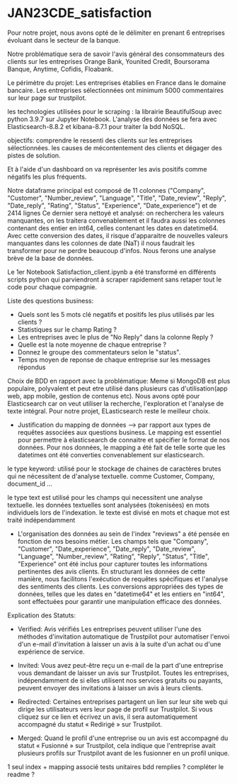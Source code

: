 # JAN23CDE_satisfaction
Pour notre projet, nous avons opté de le délimiter en prenant 6 entreprises évoluant dans le secteur de la banque.

Notre problématique sera de savoir l'avis général des consommateurs des clients sur les entreprises Orange Bank, Younited Credit, Boursorama Banque, Anytime, Cofidis, Floabank.

Le périmètre du projet: Les entreprises établies en France dans le domaine bancaire. 
Les entreprises sélectionnées ont minimum 5000 commentaires sur leur page sur trustpilot.

les technologies utilisées pour le scraping : la librairie BeautifulSoup avec python 3.9.7 sur Jupyter Notebook.
L'analyse des données se fera avec Elasticsearch-8.8.2 et kibana-8.7.1 pour traiter la bdd NoSQL.

objectifs: comprendre le ressenti des clients sur les entreprises sélectionnées.
les causes de mécontentement des clients et dégager des pistes de solution.

Et à l'aide d'un dashboard on va représenter les avis positifs comme négatifs les plus fréquents.


Notre dataframe principal est composé de 11 colonnes ("Company", "Customer", "Number_review", "Language", "Title", "Date_review", "Reply", "Date_reply", "Rating", "Status", "Experience", "Date_experience") et de 2414 lignes
Ce dernier sera nettoyé et analysé: on recherchera les valeurs manquantes, on les traitera convenablement et 
il faudra aussi les colonnes contenant des entier en int64, celles contenant les dates en datetime64.
Avec cette conversion des dates, il risque d'apparaitre de nouvelles valeurs manquantes dans les colonnes de date (NaT) il nous faudrait les transformer pour ne perdre beaucoup d'infos.
Nous ferons une analyse brève de la base de données.

Le 1er Notebook Satisfaction_client.ipynb a été transformé en différents scripts python qui parviendront à scraper rapidement sans retaper tout le code pour chaque compagnie.

Liste des questions business: 


- Quels sont les 5 mots clé negatifs et positifs les plus utilisés par les clients ?
- Statistiques sur le champ Rating ?
- Les entreprises  avec le plus de "No Reply" dans la colonne Reply ?
- Quelle est la note moyenne de chaque entreprise ?
- Donnez le groupe des commentateurs selon le "status".
- Temps moyen de reponse de chaque entreprise sur les messages répondus


Choix de BDD en rapport avec la problématique:
Meme si MongoDB est plus populaire, polyvalent et peut etre utilisé dans plusieurs cas d'utilisation(app web, app mobile, gestion de contenus etc).
Nous avons opté pour Elasticsearch car on veut utiliser la recherche, l'exploration et l'analyse de texte intégral.
Pour notre projet, ELasticsearch reste le meilleur choix.
 
- Justification du mapping de données --> par rapport aux types de requêtes associées aux questions business.
Le mapping est essentiel pour permettre à elasticsearch de connaitre et spécifier le format de nos données.
Pour nos données, le mapping a été fait de telle sorte que les datetimes ont été converties convenablement sur elasticsearch.

le type keyword: utilisé pour le stockage de chaines de caractères brutes qui ne nécessitent de d'analyse textuelle.
comme Customer, Company, document_id ...

le type text est utilisé pour les champs qui necessitent une analyse textuelle. les données textuelles sont analysées (tokenisées) en mots individuels lors de l'indexation.
le texte est divisé en mots et chaque mot est traité indépendamment

- L'organisation des données au sein de l'index "reviews" a été pensée en fonction de nos besoins métier. Les champs tels que "Company", "Customer", "Date_experience", "Date_reply", "Date_review", "Language", "Number_review", "Rating", "Reply", "Status", "Title", "Experience" ont été inclus pour capturer toutes les informations pertinentes des avis clients. En structurant les données de cette manière, nous facilitons l'exécution de requêtes spécifiques et l'analyse des sentiments des clients. Les conversions appropriées des types de données, telles que les dates en "datetime64" et les entiers en "int64", sont effectuées pour garantir une manipulation efficace des données.

Explication des Statuts:
- Verified: Avis vérifiés Les entreprises peuvent utiliser l'une des méthodes d'invitation automatique de Trustpilot pour automatiser l'envoi d'un e-mail d'invitation à laisser un avis à la suite d'un achat ou d'une expérience de service.

- Invited: Vous avez peut-être reçu un e-mail de la part d'une entreprise vous demandant de laisser un avis sur Trustpilot. Toutes les entreprises, indépendamment de si elles utilisent nos services gratuits ou payants, peuvent envoyer des invitations à laisser un avis à leurs clients.

- Redirected: Certaines entreprises partagent un lien sur leur site web qui dirige les utilisateurs vers leur page de profil sur Trustpilot. Si vous cliquez sur ce lien et écrivez un avis, il sera automatiquement accompagné du statut « Redirigé » sur Trustpilot.

- Merged: Quand le profil d'une entreprise ou un avis est accompagné du statut « Fusionné » sur Trustpilot, cela indique que l'entreprise avait plusieurs profils sur Trustpilot avant de les fusionner en un profil unique.

1 seul index + mapping associé
tests unitaires 
bdd remplies ? 
compléter le readme ?
